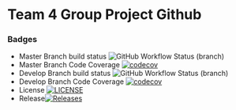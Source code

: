 # Team 4 Group Project Github

### Badges
* Master Branch build status ![GitHub Workflow Status (branch)](https://img.shields.io/github/actions/workflow/status/k4netw/team4groupproject/main.yml?branch=master)
* Master Branch Code Coverage [![codecov](https://codecov.io/gh/KirstenMc88/team4groupproject/graph/badge.svg?token=B93UFDVVYQ)](https://codecov.io/gh/KirstenMc88/team4groupproject)
* Develop Branch build status ![GitHub Workflow Status (branch)](https://img.shields.io/github/actions/workflow/status/k4netw/team4groupproject/main.yml?branch=develop)
* Develop Branch Code Coverage [![codecov](https://codecov.io/github/KirstenMc88/team4groupproject/branch/develop/graph/badge.svg?token=B93UFDVVYQ)](https://codecov.io/github/KirstenMc88/team4groupproject)
* License [![LICENSE](https://img.shields.io/github/license/k4netw/team4groupproject.svg?style=flat-square)](https://github.com/k4netw/team4groupproject/blob/master/LICENSE)
* Release[![Releases](https://img.shields.io/github/release/k4netw/team4groupproject/all.svg?style=flat-square)](https://github.com/k4netw/team4groupproject/releases)
